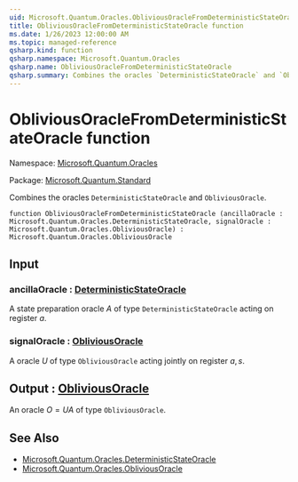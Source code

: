 ```yaml
---
uid: Microsoft.Quantum.Oracles.ObliviousOracleFromDeterministicStateOracle
title: ObliviousOracleFromDeterministicStateOracle function
ms.date: 1/26/2023 12:00:00 AM
ms.topic: managed-reference
qsharp.kind: function
qsharp.namespace: Microsoft.Quantum.Oracles
qsharp.name: ObliviousOracleFromDeterministicStateOracle
qsharp.summary: Combines the oracles `DeterministicStateOracle` and `ObliviousOracle`.
---
```


# ObliviousOracleFromDeterministicStateOracle function

Namespace: [Microsoft.Quantum.Oracles](xref:Microsoft.Quantum.Oracles)

Package: [Microsoft.Quantum.Standard](https://nuget.org/packages/Microsoft.Quantum.Standard)


Combines the oracles `DeterministicStateOracle` and `ObliviousOracle`.

```qsharp
function ObliviousOracleFromDeterministicStateOracle (ancillaOracle : Microsoft.Quantum.Oracles.DeterministicStateOracle, signalOracle : Microsoft.Quantum.Oracles.ObliviousOracle) : Microsoft.Quantum.Oracles.ObliviousOracle
```


## Input

### ancillaOracle : [DeterministicStateOracle](xref:Microsoft.Quantum.Oracles.DeterministicStateOracle)

A state preparation oracle $A$ of type `DeterministicStateOracle` acting on register $a$.


### signalOracle : [ObliviousOracle](xref:Microsoft.Quantum.Oracles.ObliviousOracle)

A oracle $U$ of type `ObliviousOracle` acting jointly on register $a,s$.



## Output : [ObliviousOracle](xref:Microsoft.Quantum.Oracles.ObliviousOracle)

An oracle $O=UA$ of type `ObliviousOracle`.

## See Also

- [Microsoft.Quantum.Oracles.DeterministicStateOracle](xref:Microsoft.Quantum.Oracles.DeterministicStateOracle)
- [Microsoft.Quantum.Oracles.ObliviousOracle](xref:Microsoft.Quantum.Oracles.ObliviousOracle)